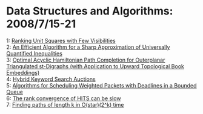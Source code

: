 # Data Structures and Algorithms: 2008/7/15-21  
1: [Ranking Unit Squares with Few Visibilities](https://doi.org/10.48550/arXiv.0807.2178)  
2: [An Efficient Algorithm for a Sharp Approximation of Universally  Quantified Inequalities](https://doi.org/10.48550/arXiv.0807.2269)  
3: [Optimal Acyclic Hamiltonian Path Completion for Outerplanar Triangulated  st-Digraphs (with Application to Upward Topological Book Embeddings)](https://doi.org/10.48550/arXiv.0807.2330)  
4: [Hybrid Keyword Search Auctions](https://doi.org/10.48550/arXiv.0807.2496)  
5: [Algorithms for Scheduling Weighted Packets with Deadlines in a Bounded  Queue](https://doi.org/10.48550/arXiv.0807.2694)  
6: [The rank convergence of HITS can be slow](https://doi.org/10.48550/arXiv.0807.3006)  
7: [Finding paths of length k in O(star)(2^k) time](https://doi.org/10.48550/arXiv.0807.3026)  